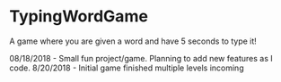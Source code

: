 # TypingWordGame

A game where you are given a word and have 5 seconds to type it!

08/18/2018 - Small fun project/game. Planning to add new features as I code.
8/20/2018 - Initial game finished multiple levels incoming

